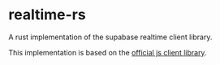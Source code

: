 # realtime-rs

A rust implementation of the supabase realtime client library.

This implementation is based on the [official js client library](https://github.com/supabase/realtime-js).
